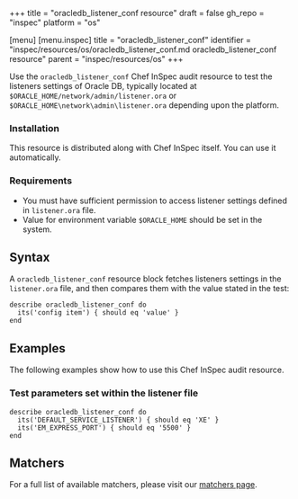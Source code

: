 +++
title = "oracledb_listener_conf resource"
draft = false
gh_repo = "inspec"
platform = "os"

[menu]
  [menu.inspec]
    title = "oracledb_listener_conf"
    identifier = "inspec/resources/os/oracledb_listener_conf.md oracledb_listener_conf resource"
    parent = "inspec/resources/os"
+++

Use the `oracledb_listener_conf` Chef InSpec audit resource to test the listeners settings of Oracle DB, typically located at `$ORACLE_HOME/network/admin/listener.ora` or `$ORACLE_HOME\network\admin\listener.ora` depending upon the platform.

### Installation

This resource is distributed along with Chef InSpec itself. You can use it automatically.

### Requirements

- You must have sufficient permission to access listener settings defined in `listener.ora` file.
- Value for environment variable `$ORACLE_HOME` should be set in the system.

## Syntax

A `oracledb_listener_conf` resource block fetches listeners settings in the `listener.ora` file, and then compares them with the value stated in the test:

    describe oracledb_listener_conf do
      its('config item') { should eq 'value' }
    end 

## Examples

The following examples show how to use this Chef InSpec audit resource.

### Test parameters set within the listener file

    describe oracledb_listener_conf do
      its('DEFAULT_SERVICE_LISTENER') { should eq 'XE' }
      its('EM_EXPRESS_PORT') { should eq '5500' }
    end 

## Matchers

For a full list of available matchers, please visit our [matchers page](/inspec/matchers/).